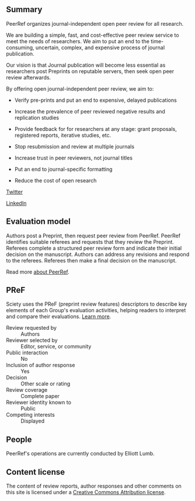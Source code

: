 ## Summary

PeerRef organizes journal-independent open peer review for all research. 

We are building a simple, fast, and cost-effective peer review service to meet the needs of researchers. We aim to put an end to the time-consuming, uncertain, complex, and expensive process of journal publication. 

Our vision is that Journal publication will become less essential as researchers post Preprints on reputable servers, then seek open peer review afterwards.  

By offering open journal-independent peer review, we aim to: 

- Verify pre-prints and put an end to expensive, delayed publications

- Increase the prevalence of peer reviewed negative results and replication studies 

- Provide feedback for for researchers at any stage: grant proposals, registered reports, iterative studies, etc. 

- Stop resubmission and review at multiple journals

- Increase trust in peer reviewers, not journal titles 

- Put an end to journal-specific formatting 

- Reduce the cost of open research

[Twitter](https://twitter.com/PeerRef_)

[LinkedIn](https://www.linkedin.com/company/79964585/admin/)

## Evaluation model

Authors post a Preprint, then request peer review from PeerRef. PeerRef identifies suitable referees and requests that they review the Preprint. Referees complete a structured peer review form and indicate their initial decision on the manuscript. Authors can address any revisions and respond to the referees. Referees then make a final decision on the manuscript.

Read more [about PeerRef](https://www.peerref.com/how-it-works).

## PReF

Sciety uses the PReF (preprint review features) descriptors to describe key elements of each Group's evaluation activities, helping readers to interpret and compare their evaluations.
[Learn more](https://osf.io/8zj9w/).

<dl class="group-page-pref">
    <dt>Review requested by</dt>
    <dd>Authors</dd>
    <dt>Reviewer selected by</dt>
    <dd>Editor, service, or community</dd>
    <dt>Public interaction</dt>
    <dd>No</dd>
    <dt>Inclusion of author response</dt>
    <dd>Yes</dd>
    <dt>Decision</dt>
    <dd>Other scale or rating</dd>
    <dt>Review coverage</dt>
    <dd>Complete paper</dd>
    <dt>Reviewer identity known to</dt>
    <dd>Public</dd>
    <dt>Competing interests</dt>
    <dd>Displayed</dd>
</dl>

## People

PeerRef's operations are currently conducted by Elliott Lumb.

## Content license

The content of review reports, author responses and other comments on this site is licensed under a [Creative Commons Attribution license](https://creativecommons.org/licenses/by/4.0/).
